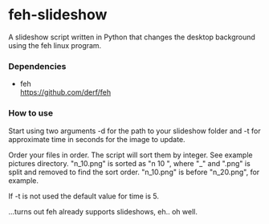 # feh-slideshow

A slideshow script written in Python that changes the desktop background using the feh linux program.

### Dependencies

+ feh <br><a href="https://github.com/derf/feh">https://github.com/derf/feh</a></br>

### How to use

Start using two arguments -d for the path to your slideshow folder and -t for approximate time in seconds for the image to update.

Order your files in order. The script will sort them by integer. See example pictures directory. "n_10.png" is sorted as "n 10 ", where "_" and ".png" is split and removed to find the sort order. "n_10.png" is before "n_20.png", for example.

If -t is not used the default value for time is 5.

...turns out feh already supports slideshows, eh.. oh well.


